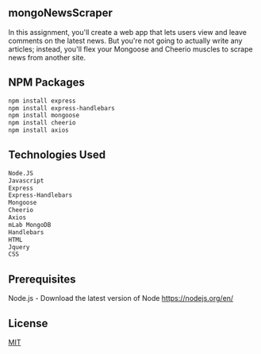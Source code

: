 ## mongoNewsScraper

In this assignment, you'll create a web app that lets users view and leave comments on the latest news. But you're not going to actually write any articles; instead, you'll flex your Mongoose and Cheerio muscles to scrape news from another site.

## NPM Packages

```bash
npm install express
npm install express-handlebars
npm install mongoose
npm install cheerio
npm install axios

```

## Technologies Used

```bash
Node.JS
Javascript
Express
Express-Handlebars
Mongoose
Cheerio
Axios
mLab MongoDB
Handlebars
HTML
Jquery
CSS
```

## Prerequisites

Node.js - Download the latest version of Node https://nodejs.org/en/

## License

[MIT](https://choosealicense.com/licenses/mit/)
